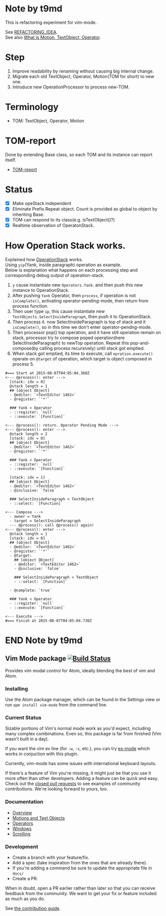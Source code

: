 # Note by t9md
This is refactoring experiment for vim-mode.  

See [REFACTORING_IDEA](REFACTORING_IDEA.md).  
See also [What is Motion, TextObject, Operator](https://github.com/atom/vim-mode/issues/800).  

# Step

1. Improve readability by renaming without causing big internal change.
2. Migrate each old TextObject, Operator, Motion(TOM for short) to new one.
3. Introduce new OperationProcessor to process  new-TOM.


# Terminology

- TOM: TextObject, Operator, Motion

# TOM-report

Done by extending Base class, so each TOM and its instance can report itself.

- [TOM-report](https://github.com/t9md/vim-mode/blob/refactor-experiment/docs/TOM-report.md)

# Status

- [x] Make opeStack independent
- [x] Eliminate Prefix.Repeat object. Count is provided as global to object by inheriting Base.
- [x] TOM can respond to its class(e.g. isTextObject()?)
- [x] Realtime observation of OperatonStack.

# How Operation Stack works.

Explained how [OperationStack](https://github.com/t9md/vim-mode/blob/refactor-experiment/lib/operation-stack.coffee) works.  
Using `yip`(Yank, inside paragraph) operation as example.  
Below is explanation what happens on each processing step and corresponding debug output of operation-stack.  

1. `y` cause instantiate new `Operators.Yank`. and then push this new instance to OperationStack.
2. After pushing `Yank` Operator, then `process`, if operation is not `isComplete()`, activating operator-pending-mode, then return from process function.
3. Then user type `ip`, this cause instantiate new `TextObjects.SelectInsideParagraph`, then push it to OperationStack.
4. Then process it. now SelectInsideParagraph is top of stack and it `isComplete()`, so in this time we don't enter operator-pendng-mode.
5. Then processor pop() top operation, and it have still operation remain on stack, processor try to compose poped operation(here SelectInsideParagraph) to newTop operation.
Repeat this pop-and-compose(by calling process recursively) until stack got emptied.
6. When stack got emptied, its time to execute, call `opration.execute()` operate on `@target` of operation, which target is object composed in process 5.

```
#=== Start at 2015-08-07T04:05:04.360Z
<--- @process(): enter --->
  [stack: idx = 0]
  @stack length = 1
  ## [object Object]
  - @editor: `<TextEditor 1462>`
  - @register: `'*'`

  ### Yank < Operator
  - ::register: `null`
  - ::execute: `[Function]`

<--- @process(): return. Operator Pending Mode --->
<--- @process(): enter --->
  @stack length = 2
  [stack: idx = 0]
  ## [object Object]
  - @editor: `<TextEditor 1462>`
  - @register: `'*'`

  ### Yank < Operator
  - ::register: `null`
  - ::execute: `[Function]`

  [stack: idx = 1]
  ## [object Object]
  - @editor: `<TextEditor 1462>`
  - @inclusive: `false`

  ### SelectInsideParagraph < TextObject
  - ::select: `[Function]`

<--- Compose --->
  - owner = Yank
  - target = SelectInsideParagraph
  --- @process(): call @process() again!
<--- @process(): enter --->
  @stack length = 1
  [stack: idx = 0]
  ## [object Object]
  - @editor: `<TextEditor 1462>`
  - @register: `'*'`
  - @target:
    ## [object Object]
    - @editor: `<TextEditor 1462>`
    - @inclusive: `false`

    ### SelectInsideParagraph < TextObject
    - ::select: `[Function]`

  - @complete: `true`

  ### Yank < Operator
  - ::register: `null`
  - ::execute: `[Function]`

<--- Execute --->
#=== Finish at 2015-08-07T04:05:04.730Z
```

# END Note by t9md

## Vim Mode package [![Build Status](https://travis-ci.org/atom/vim-mode.svg?branch=master)](https://travis-ci.org/atom/vim-mode)

Provides vim modal control for Atom, ideally blending the best of vim
and Atom.

### Installing

Use the Atom package manager, which can be found in the Settings view or
run `apm install vim-mode` from the command line.

### Current Status

Sizable portions of Vim's normal mode work as you'd expect, including
many complex combinations. Even so, this package is far from finished (Vim
wasn't built in a day).

If you want the vim ex line (for `:w`, `:s`, etc.), you can try [ex-mode](https://atom.io/packages/ex-mode)
which works in conjuction with this plugin.

Currently, vim-mode has some issues with international keyboard layouts.

If there's a feature of Vim you're missing, it might just be that you use it
more often than other developers. Adding a feature can be quick and easy. Check
out the [closed pull requests](https://github.com/atom/vim-mode/pulls?direction=desc&page=1&sort=created&state=closed)
to see examples of community contributions. We're looking forward to yours, too.

### Documentation

* [Overview](https://github.com/atom/vim-mode/blob/master/docs/overview.md)
* [Motions and Text Objects](https://github.com/atom/vim-mode/blob/master/docs/motions.md)
* [Operators](https://github.com/atom/vim-mode/blob/master/docs/operators.md)
* [Windows](https://github.com/atom/vim-mode/blob/master/docs/windows.md)
* [Scrolling](https://github.com/atom/vim-mode/blob/master/docs/scrolling.md)

### Development

* Create a branch with your feature/fix.
* Add a spec (take inspiration from the ones that are already there).
* If you're adding a command be sure to update the appropriate file in
  `docs/`
* Create a PR.

When in doubt, open a PR earlier rather than later so that you can receive
feedback from the community. We want to get your fix or feature included as much
as you do.

See [the contribution guide](https://github.com/atom/vim-mode/blob/master/CONTRIBUTING.md).
